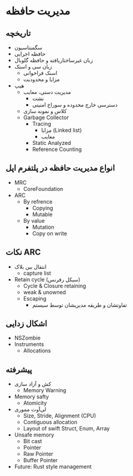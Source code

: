 # مدیریت حافظه

## تاریخچه

- سگمنتاسیون
- حافظه اجرایی
- زبان غیرساختاریافته و حافظه گلوبال
- زبان سی و استک
  - اسنک فراخوانی
  - مزایا و محدودیت
- هیپ
  - مدیریت دستی، معایب
    - نشت
    - دسترسی خارج محدوده و سوراخ امنیتی
  - کلاس و نمونه سازی
  - Garbage Collector
    - Tracing
      - مزایا (Linked list)
      - معایب
    - Static Analyzed
    - Reference Counting
 
## انواع مدیریت حافظه در پلتفرم اپل

- MRC
  - CoreFoundation
- ARC
  - By refrence
    - Copying
    - Mutable
  - By value
    - Mutation
    - Copy on write

## نکات ARC

- انتقال بین بلاک
  - capture list
- Retain cycle (سیکل رفرنس)
  - Cycle & Closure retaining
  - weak & unowned
  - Escaping
    - تفاوتشان و طریقه مدیریشان توسط سیستم

## اشکال زدایی

- NSZombie
- Instruments
  - Allocations

## پیشرفته

- کش و آزاد سازی
  - Memory Warning
- Memory safty
  - Atomicity
- لی‌آوت مموری
  - Size, Stride, Alignment (CPU)
  - Contiguous allocation
  - Layout of swift Struct, Enum, Array
- Unsafe memory
  - Bit cast
  - Pointer
  - Raw Pointer
  - Buffer Pointer
- Future: Rust style management
